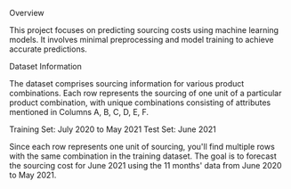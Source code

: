 Overview

This project focuses on predicting sourcing costs using machine learning models. It involves minimal preprocessing and model training to achieve accurate predictions.

Dataset Information

The dataset comprises sourcing information for various product combinations. Each row represents the sourcing of one unit of a particular product combination, with unique combinations consisting of attributes mentioned in Columns A, B, C, D, E, F.

Training Set: July 2020 to May 2021
Test Set: June 2021

Since each row represents one unit of sourcing, you'll find multiple rows with the same combination in the training dataset. 
The goal is to forecast the sourcing cost for June 2021 using the 11 months' data from June 2020 to May 2021.
